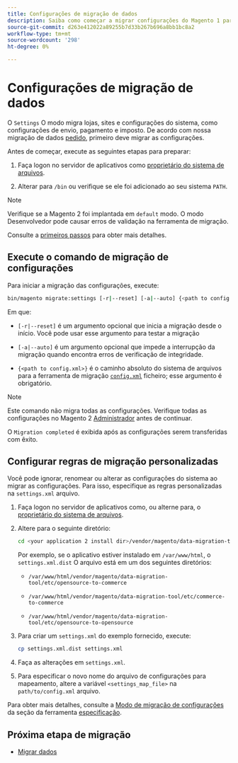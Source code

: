 ```yaml
---
title: Configurações de migração de dados
description: Saiba como começar a migrar configurações do Magento 1 para o Magento 2 com o [!DNL Data Migration Tool].
source-git-commit: d263e412022a89255b7d33b267b696a8bb1bc8a2
workflow-type: tm+mt
source-wordcount: '298'
ht-degree: 0%

---
```



# Configurações de migração de dados

O `Settings` O modo migra lojas, sites e configurações do sistema, como configurações de envio, pagamento e imposto. De acordo com nossa migração de dados [pedido](overview.md#migration-order), primeiro deve migrar as configurações.

Antes de começar, execute as seguintes etapas para preparar:

1. Faça logon no servidor de aplicativos como [proprietário do sistema de arquivos](../../../installation/prerequisites/file-system/overview.md).

1. Alterar para `/bin` ou verifique se ele foi adicionado ao seu sistema `PATH`.

>[!NOTE]
>
>Verifique se a Magento 2 foi implantada em `default` modo. O modo Desenvolvedor pode causar erros de validação na ferramenta de migração.


Consulte a [primeiros passos](overview.md#first-steps) para obter mais detalhes.

## Execute o comando de migração de configurações

Para iniciar a migração das configurações, execute:

```bash
bin/magento migrate:settings [-r|--reset] [-a|--auto] {<path to config.xml>}
```

Em que:

* `[-r|--reset]` é um argumento opcional que inicia a migração desde o início. Você pode usar esse argumento para testar a migração

* `[-a|--auto]` é um argumento opcional que impede a interrupção da migração quando encontra erros de verificação de integridade.

* `{<path to config.xml>}` é o caminho absoluto do sistema de arquivos para a ferramenta de migração [`config.xml`](../configure.md#configure-migration-in-vendor-folder) ficheiro; esse argumento é obrigatório.

>[!NOTE]
>
>Este comando não migra todas as configurações. Verifique todas as configurações no Magento 2 [Administrador](https://glossary.magento.com/admin) antes de continuar.


O `Migration completed` é exibida após as configurações serem transferidas com êxito.

## Configurar regras de migração personalizadas

Você pode ignorar, renomear ou alterar as configurações do sistema ao migrar as configurações. Para isso, especifique as regras personalizadas na `settings.xml` arquivo.

1. Faça logon no servidor de aplicativos como, ou alterne para, o [proprietário do sistema de arquivos](../../../installation/prerequisites/file-system/overview.md).

1. Altere para o seguinte diretório:

   ```bash
   cd <your application 2 install dir>/vendor/magento/data-migration-tool/etc/<edition-to-edition>
   ```

   Por exemplo, se o aplicativo estiver instalado em `/var/www/html`, o `settings.xml.dist` O arquivo está em um dos seguintes diretórios:

   * `/var/www/html/vendor/magento/data-migration-tool/etc/opensource-to-commerce`

   * `/var/www/html/vendor/magento/data-migration-tool/etc/commerce-to-commerce`

   * `/var/www/html/vendor/magento/data-migration-tool/etc/opensource-to-opensource`

1. Para criar um `settings.xml` do exemplo fornecido, execute:

   ```bash
   cp settings.xml.dist settings.xml
   ```

1. Faça as alterações em `settings.xml`.

1. Para especificar o novo nome do arquivo de configurações para mapeamento, altere a variável `<settings_map_file>` na `path/to/config.xml` arquivo.

Para obter mais detalhes, consulte a [Modo de migração de configurações](../technical-specification.md#settings-migration-mode) da seção da ferramenta [especificação](../technical-specification.md).

## Próxima etapa de migração

* [Migrar dados](data.md)
